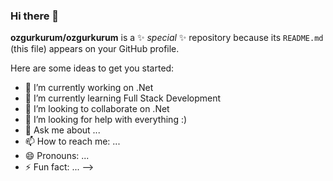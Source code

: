 ### Hi there 👋


**ozgurkurum/ozgurkurum** is a ✨ _special_ ✨ repository because its `README.md` (this file) appears on your GitHub profile.

Here are some ideas to get you started:

- 🔭 I’m currently working on .Net
- 🌱 I’m currently learning Full Stack Development
- 👯 I’m looking to collaborate on .Net
- 🤔 I’m looking for help with everything :)
- 💬 Ask me about ...
- 📫 How to reach me: ...
- 😄 Pronouns: ...
- ⚡ Fun fact: ...
-->
